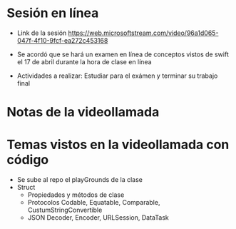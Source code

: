 # Sesión en línea
- Link de la sesión https://web.microsoftstream.com/video/96a1d065-047f-4f10-9fcf-ea272c453168


- Se acordó que se hará un examen en línea de conceptos vistos de swift el 17 de abril durante la hora de clase en línea

- Actividades a realizar: Estudiar para el exámen y terminar su trabajo final
  
# Notas de la videollamada

 
# Temas vistos en la videollamada con código
- Se sube al repo el playGrounds de la clase
- Struct 
  - Propiedades y métodos de clase
  - Protocolos Codable, Equatable, Comparable, CustumStringConvertible
  - JSON Decoder, Encoder, URLSession, DataTask 